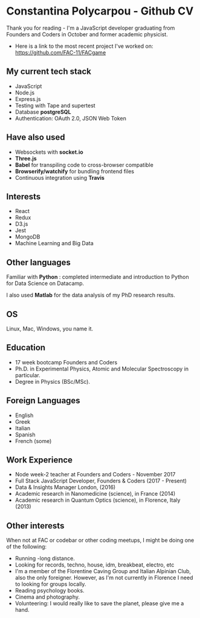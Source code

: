 # Constantina Polycarpou - Github CV

Thank you for reading - I'm a JavaScript developer graduating from Founders and Coders in October and former academic physicist.

* Here is a link to the most recent project I've worked on: https://github.com/FAC-11/FACgame

## My current tech stack
* JavaScript
* Node.js
* Express.js
* Testing with Tape and supertest
* Database __postgreSQL__
* Authentication: OAuth 2.0, JSON Web Token

## Have also used
* Websockets with __socket.io__
* __Three.js__
* __Babel__ for transpiling code to cross-browser compatible
* __Browserify/watchify__ for bundling frontend files
* Continuous integration using __Travis__

## Interests 
* React
* Redux
* D3.js
* Jest
* MongoDB
* Machine Learning and Big Data


## Other languages

Familiar with __Python__ : completed intermediate and introduction to Python for Data Science on Datacamp. 

I also used __Matlab__ for the data analysis of my PhD research results.


## OS
Linux, Mac, Windows, you name it.

## Education
* 17 week bootcamp Founders and Coders
* Ph.D. in Experimental Physics, Atomic and Molecular Spectroscopy in particular.
* Degree in Physics (BSc/MSc).

## Foreign Languages
* English
* Greek
* Italian 
* Spanish
* French (some)

## Work Experience
* Node week-2 teacher at Founders and Coders - November 2017
* Full Stack JavaScript Developer, Founders & Coders (2017 - Present)
* Data & Insights Manager London, (2016)
* Academic research in Nanomedicine (science), in France (2014)
* Academic research in Quantum Optics (science), in Florence, Italy (2013)

## Other interests

When not at FAC or codebar or other coding meetups, I might be doing one of the following:

* Running -long distance.
* Looking for records, techno, house, idm, breakbeat, electro, etc
* I'm a member of the Florentine Caving Group and Italian Alpinian Club, also the only foreigner. However, as I'm not currently in Florence I need to looking for groups locally.
* Reading psychology books.
* Cinema and photography.
* Volunteering: I would really like to save the planet, please give me a hand.
